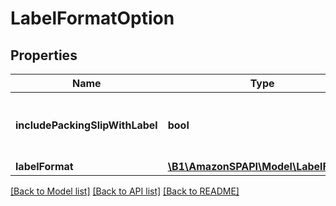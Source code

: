 # LabelFormatOption

## Properties
Name | Type | Description | Notes
------------ | ------------- | ------------- | -------------
**includePackingSlipWithLabel** | **bool** | When true, include a packing slip with the label. | [optional] 
**labelFormat** | [**\B1\AmazonSPAPI\Model\LabelFormat**](LabelFormat.md) |  | [optional] 

[[Back to Model list]](../README.md#documentation-for-models) [[Back to API list]](../README.md#documentation-for-api-endpoints) [[Back to README]](../README.md)


